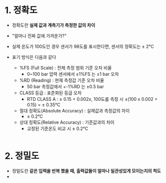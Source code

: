 # 1. 정확도
 - 정확도란 <B>실제 값과 계측기가 측정한 값의 차이</B>
 - "얼마나 진짜 값에 가까운가?"
 - 실제 온도가 100도인 경우 센서가 98도를 표시한다면, 센서의 정확도는 ± 2°C
 - 표기 방식은 다음과 같다
   
   - %FS (Full Scale) : 전체 측정 범위 기준 오차 비율
     - 0~100 bar 압력 센서에서 ±1%FS 는 ±1 bar 오차
   - %RD (Reading) : 현재 측정값 기준 오차 비율
     - 50 bar 측정값에서 +-1%RD 는 ±0.5 bar
   - CLASS 등급 : 표준화된 등급 오차
     - RTD CLASS A : ± 0.15 + 0.002x, 100도를 측정 시 ±(100 x 0.002 + 0.15) = ± 0.35°C
   - 절대 정확도(Absolute Accuracy) : 실제값과 측정값의 차이
     - ± 0.2°C
   - 상대 정확도(Relative Accuracy) : 기준값과의 차이
     - 교정된 기준온도 비교 시 ± 0.2°C
</br></br>

# 2. 정밀도
 - 정밀도란 <B>같은 입력을 반복 했을 때, 출력값들이 얼마나 일관성있게 모이는지의 척도</B>
 - 
